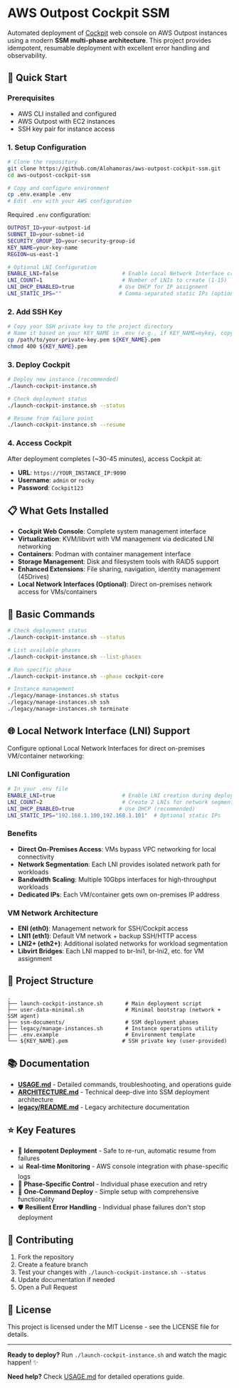 # AWS Outpost Cockpit SSM

Automated deployment of [Cockpit](https://cockpit-project.org/) web console on AWS Outpost instances using a modern **SSM multi-phase architecture**. This project provides idempotent, resumable deployment with excellent error handling and observability.

## 🚀 Quick Start

### Prerequisites
- AWS CLI installed and configured
- AWS Outpost with EC2 instances
- SSH key pair for instance access

### 1. Setup Configuration
```bash
# Clone the repository
git clone https://github.com/Alohamoras/aws-outpost-cockpit-ssm.git
cd aws-outpost-cockpit-ssm

# Copy and configure environment
cp .env.example .env
# Edit .env with your AWS configuration
```

Required `.env` configuration:
```bash
OUTPOST_ID=your-outpost-id
SUBNET_ID=your-subnet-id
SECURITY_GROUP_ID=your-security-group-id
KEY_NAME=your-key-name
REGION=us-east-1

# Optional LNI Configuration
ENABLE_LNI=false                    # Enable Local Network Interface creation
LNI_COUNT=1                         # Number of LNIs to create (1-15)
LNI_DHCP_ENABLED=true              # Use DHCP for IP assignment
LNI_STATIC_IPS=""                  # Comma-separated static IPs (optional)
```

### 2. Add SSH Key
```bash
# Copy your SSH private key to the project directory
# Name it based on your KEY_NAME in .env (e.g., if KEY_NAME=mykey, copy as mykey.pem)
cp /path/to/your-private-key.pem ${KEY_NAME}.pem
chmod 400 ${KEY_NAME}.pem
```

### 3. Deploy Cockpit
```bash
# Deploy new instance (recommended)
./launch-cockpit-instance.sh

# Check deployment status
./launch-cockpit-instance.sh --status

# Resume from failure point
./launch-cockpit-instance.sh --resume
```

### 4. Access Cockpit
After deployment completes (~30-45 minutes), access Cockpit at:
- **URL**: `https://YOUR_INSTANCE_IP:9090`
- **Username**: `admin` or `rocky`
- **Password**: `Cockpit123`

## 📋 What Gets Installed

- **Cockpit Web Console**: Complete system management interface
- **Virtualization**: KVM/libvirt with VM management via dedicated LNI networking
- **Containers**: Podman with container management interface
- **Storage Management**: Disk and filesystem tools with RAID5 support
- **Enhanced Extensions**: File sharing, navigation, identity management (45Drives)
- **Local Network Interfaces (Optional)**: Direct on-premises network access for VMs/containers

## 📂 Basic Commands

```bash
# Check deployment status
./launch-cockpit-instance.sh --status

# List available phases
./launch-cockpit-instance.sh --list-phases

# Run specific phase
./launch-cockpit-instance.sh --phase cockpit-core

# Instance management
./legacy/manage-instances.sh status
./legacy/manage-instances.sh ssh
./legacy/manage-instances.sh terminate
```

## 🌐 Local Network Interface (LNI) Support

Configure optional Local Network Interfaces for direct on-premises VM/container networking:

### LNI Configuration
```bash
# In your .env file
ENABLE_LNI=true                     # Enable LNI creation during deployment
LNI_COUNT=2                         # Create 2 LNIs for network segmentation
LNI_DHCP_ENABLED=true              # Use DHCP (recommended)
LNI_STATIC_IPS="192.168.1.100,192.168.1.101"  # Optional static IPs
```

### Benefits
- **Direct On-Premises Access**: VMs bypass VPC networking for local connectivity
- **Network Segmentation**: Each LNI provides isolated network path for workloads  
- **Bandwidth Scaling**: Multiple 10Gbps interfaces for high-throughput workloads
- **Dedicated IPs**: Each VM/container gets own on-premises IP address

### VM Network Architecture
- **ENI (eth0)**: Management network for SSH/Cockpit access
- **LNI1 (eth1)**: Default VM network + backup SSH/HTTP access  
- **LNI2+ (eth2+)**: Additional isolated networks for workload segmentation
- **Libvirt Bridges**: Each LNI mapped to br-lni1, br-lni2, etc. for VM assignment

## 📁 Project Structure

```
.
├── launch-cockpit-instance.sh       # Main deployment script
├── user-data-minimal.sh             # Minimal bootstrap (network + SSM agent)
├── ssm-documents/                   # SSM deployment phases
├── legacy/manage-instances.sh       # Instance operations utility
├── .env.example                     # Environment template
└── ${KEY_NAME}.pem                 # SSH private key (user-provided)
```

## 📚 Documentation

- **[USAGE.md](USAGE.md)** - Detailed commands, troubleshooting, and operations guide
- **[ARCHITECTURE.md](ARCHITECTURE.md)** - Technical deep-dive into SSM deployment architecture
- **[legacy/README.md](legacy/README.md)** - Legacy architecture documentation

## ⭐ Key Features

- 🔄 **Idempotent Deployment** - Safe to re-run, automatic resume from failures
- 📊 **Real-time Monitoring** - AWS console integration with phase-specific logs  
- 🎯 **Phase-Specific Control** - Individual phase execution and retry
- 🚀 **One-Command Deploy** - Simple setup with comprehensive functionality
- 🛡️ **Resilient Error Handling** - Individual phase failures don't stop deployment

## 🤝 Contributing

1. Fork the repository
2. Create a feature branch
3. Test your changes with `./launch-cockpit-instance.sh --status`
4. Update documentation if needed
5. Open a Pull Request

## 📄 License

This project is licensed under the MIT License - see the LICENSE file for details.

---

**Ready to deploy?** Run `./launch-cockpit-instance.sh` and watch the magic happen! ✨

**Need help?** Check [USAGE.md](USAGE.md) for detailed operations guide.
